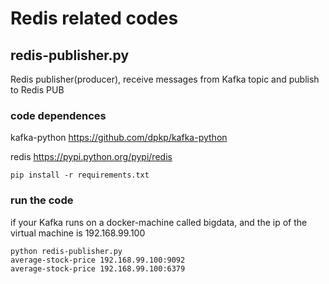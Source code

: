 # Redis related codes

## redis-publisher.py

Redis publisher(producer), receive messages from Kafka topic and publish to Redis PUB

### code dependences

kafka-python
https://github.com/dpkp/kafka-python

redis
https://pypi.python.org/pypi/redis

```
pip install -r requirements.txt
```

### run the code

if your Kafka runs on a docker-machine called bigdata, and the ip of the virtual machine is 192.168.99.100

```
python redis-publisher.py
average-stock-price 192.168.99.100:9092
average-stock-price 192.168.99.100:6379

```
